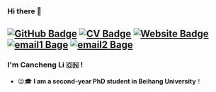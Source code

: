 ### Hi there 👋 

[![GitHub Badge](https://img.shields.io/github/followers/jasoncc2020?style=for-the-badge)](https://github.com/jasoncc2020)
[![CV Badge](https://img.shields.io/badge/My-CV-brightgreen?style=for-the-badge)](https://github.com/jasoncc2020/yongjiguan-academic-homepage/tree/master/static/files/cv.pdf)
[![Website Badge](https://img.shields.io/badge/My-Website-brightgreen?style=for-the-badge)](https://canchengli.com)
[![email1 Bage](https://img.shields.io/badge/canchengli@buaa.edu.cn-Red?style=for-the-badge)](https://jasoncc2020@gmail.com)
[![email2 Bage](https://img.shields.io/badge/canchengli@buaa.edu.cn-Red?style=for-the-badge)](https://canchengli@buaa.edu.cn)
---
<!--
**Cancheng Li/Cancheng Li** is a ✨ _special_ ✨ repository because its `README.md` (this file) appears on your GitHub profile.
-->
### I'm Cancheng Li :cn: !

- :wink::mortar_board: **I am a second-year PhD student in Beihang University**！


